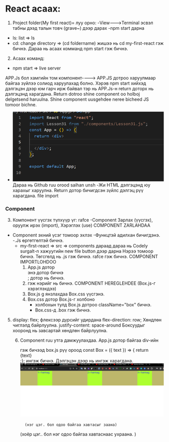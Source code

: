 # React асаах:

1. Project folder(My first react)= луу орно:
   -View--->Terminal эсвэл табны дээд талын товч (grave~) дээр дарах
   -npm start дарна

- ls: list => ls
- cd: change directory => (cd foldername) жишээ нь cd my-first-react гэж бичнэ.
  Дараа нь асаах комманд npm start гэж бичнэ.

2. Асаах команд:

- npm start => live server

APP.Js бол хамгийн том компонент----> АPP.JS дотроо харуулмаар байгаа зүйлээ солиод харуулахад болно. Хэрэв npm start хийхэд дэлгэцэн дээр юм гарч ирж байвал тэр нь APP.Js-н return доторх нь дэлгэцэнд харагдана. Return dotroo shine component oo holboj delgetsend haruulna. Shine component uusgehdee neree bicheed JS tomoor bichne.

- ![Alt text](image.png)
  Дараа нь Github ruu orood saihan unsh
  -Жи
  HTML дэлгэцэнд юу харахыг харуулна.
  Return дотор бичигдсэн зүйлс дэлгэц рүү харагдана.
  file import

### Component

3. Компонент үүсгэх түлхүүр үг: rafce
   -Component Зарлах (үүсгэх), оруулж ирэх (import), Хэрэглэх (use)
   СOMPONENT ZARLAHDAA

- Component эхний үсэг томоор эхлэх
  -Функцтэй адилхан бичигдэнэ.
  -.Js өргөтгөлтэй бичнэ.
  - my-first-react => src => components дараад дараа нь Codely surgalt-n хажуугийн new file button дээр дарна
    Нэрээ томоор бичнэ. Төгсгөлд нь .js гэж бичнэ.
    rafce гэж бичнэ.
    COMPONENT IMPORTLOHDOO
    1. App.js дотор <div> энэ дотор бичнэ</div>; дотор нь бичнэ.
    2. <Box/> гэж нэрийг нь бичнэ.
       COMPONENT HEREGLEHDEE (Box.js-г хэрэглэхдээ)
    3. Box.js g янзлахдаа Box.css үүсгэнэ.
    4. Box.css дотор Box.js-г холбоно
       - холбохын тулд Box.js дотроо className="box" бичнэ.
       - Box.css-д .box гэж бичнэ.

5.  display: flex; флексээр дүрсийг удирдана
    flex-direction: row; Хөндлөн чиглэлд байрлуулна.
    justify-content: space-around Боксуудыг хооронд нь завсартай хөндлөн байрлуулна.

    6.  Component ruu утга дамжуулахдаа.
        Аpp.js дотор байгаа div-ийн <div> <Box text="1-r hairtsag" /> <div> гэж бичээд box.js рүү ороод
        const Box = ({ text }) => {
        return <div>{text}</div>;}; ингэж бичнэ. Дэлгэцэн дээр нь ингэж харагдана.![Alt text](image-1.png)

              (нэг цэг. бол одоо байгаа хавтасыг заана)

        (хоёр цэг.. бол нэг одоо байгаа хавтаснаас ухраана. )
